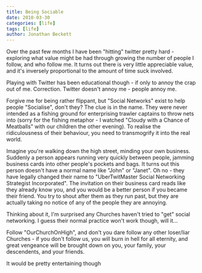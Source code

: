 ```yaml
---
title: Being Sociable
date: 2010-03-30
categories: [life]
tags: [life]
author: Jonathan Beckett
---
```


Over the past few months I have been "hitting" twitter pretty hard - exploring what value might be had through growing the number of people I follow, and who follow me. It turns out there is very little appreciable value, and it's inversely proportional to the amount of time suck involved.

Playing with Twitter has been educational though - if only to annoy the crap out of me. Correction. Twitter doesn't annoy me - people annoy me.

Forgive me for being rather flippant, but "Social Networks" exist to help people "Socialise", don't they? The clue is in the name. They were never intended as a fishing ground for enterprising trawler captains to throw nets into (sorry for the fishing metaphor - I watched "Cloudy with a Chance of Meatballs" with our children the other evening). To realise the ridiculousness of their behaviour, you need to transmogrify it into the real world.

Imagine you're walking down the high street, minding your own business. Suddenly a person appears running very quickly between people, jamming business cards into other people's pockets and bags. It turns out this person doesn't have a normal name like "John" or "Janet". Oh no - they have legally changed their name to "UberTwitMaster Social Networking Strategist Incorporated". The invitation on their business card reads like they already know you, and you would be a better person if you became their friend. You try to shout after them as they run past, but they are actually taking no notice of any of the people they are annoying.

Thinking about it, I'm surprised any Churches haven't tried to "get" social networking. I guess their normal practice won't work though, will it...

Follow "OurChurchOnHigh", and don't you dare follow any other loser/liar Churches - if you don't follow us, you will burn in hell for all eternity, and great vengeance will be brought down on you, your family, your descendents, and your friends.

It would be pretty entertaining though 